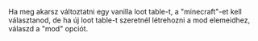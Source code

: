 Ha meg akarsz változtatni egy vanilla loot table-t, a "minecraft"-et kell választanod, de ha új loot table-t szeretnél létrehozni a mod elemeidhez, válaszd a "mod" opciót.